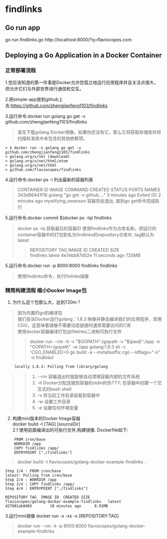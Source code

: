 # findlinks
## Go run app
go run findlinks.go
http://localhost:8000/?q=flaviocopes.com


## Deploying a Go Application in a Docker Container
### 正常部署流程
1.您应该知道的第一件事是Docker允许您孤立地运行应用程序并且关注点很大，但允许它们与外部世界进行通信和交互。

2.把simple-app放到github上去:https://github.com/zhengjianfeng1103/findlinks

3.运行命令:docker run golang go get -v github.com/zhengjianfeng1103/findlinks
> 首先下载golang Docker镜像，如果你还没有它，那么它将获取存储库并将扫描标准库中未包含的其他依赖项。
```
> $ docker run -v golang go get -v github.com/zhengjianfeng1103/findlinks  
> golang.org/x/net (download)  
> golang.org/x/net/html/atom  
> golang.org/x/net/html
> github.com/flaviocopes/findlinks
```

4.运行命令:docker ps -l 列出最新的容器列表
> CONTAINER ID        IMAGE               COMMAND                  CREATED             STATUS                     PORTS               NAMES
343d96441f16        golang              "go get -v github...."   3 minutes ago       Exited (0) 2 minutes ago  mystifying_swanson
> 容器将会退出, 直到go get命令完成执行

5.运行命令:docker commit $(docker ps -lq) findlinks
> docker ps -lq 获取最后的容器ID
> 使用findlinks作为仓库名称，把运行的container容器中的打包到名为findlinks的repository仓库中, tag默认为latest  
>> REPOSITORY          TAG                 IMAGE ID 
>            CREATED             SIZE  
findlinks           latest              4e7ebb87d02e        11 seconds ago      720MB

5.运行命令:docker run -p 8000:8000 findlinks findlinks
> 使用findlinks命令，执行finlinks镜像

### 精简构建流程 缩小Docker Image包  
1. 为什么这个包那么大，达到720m？
> 因为内置的go的编译包  
> 我们告诉Docker运行golang：1.8.3 映像并静态编译我们的应用程序，禁用CGO，这意味着镜像不需要动态链接时通常需要访问的C库  
> 使用docker容器编译打包出filelinks二进制可执行文件   
> > docker run --rm -it -v "$GOPATH":/gopath -v "$(pwd)":/app -e "GOPATH=/gopath" -w /app golang:1.8.3 sh -c 'CGO_ENABLED=0 go build -a --installsuffix cgo --ldflags="-s" -o findlinks'  
 
``` Unable to find image 'golang:1.8.3' 
    locally 1.8.3: Pulling from library/golang
```
>> 1. --rm 容器退出时就能够自动清理容器内部的文件系统  
>> 2. -it Docker分配连接到容器的stdin的伪TTY; 在容器中创建一个交互式的bash shell  
>> 3. -v 将当前工作目录装载到容器中  
>> 4. -w 设置工作目录
>> 5. -e 设置任何环境变量  


2. 构建mini版本的Docker Image容器  
docker build -t [TAG] [sourceDir]  
2.1 使用前面编译出的可执行文件,构建镜像. Dockerfile如下:
```
    FROM iron/base
    WORKDIR /app
    COPY findlinks /app/
    ENTRYPOINT ["./findlinks"]
```
>docker build -t flaviocopes/golang-docker-example-findlinks .

```
Step 1/4 : FROM iron/base
latest: Pulling from iron/base
Step 2/4 : WORKDIR /app
Step 3/4 : COPY findlinks /app/
Step 4/4 : ENTRYPOINT ["./findlinks"]

REPOSITORY TAG  IMAGE ID  CREATED SIZE  
flaviocopes/golang-docker-example-findlinks   latest              d27681ab8465        18 minutes ago      8.91MB
```
3.运行mini镜像
docker run -x -xx -x [REPOSITORY:TAG]
>docker run --rm -it -p 8000:8000 flaviocopes/golang-docker-example-findlinks